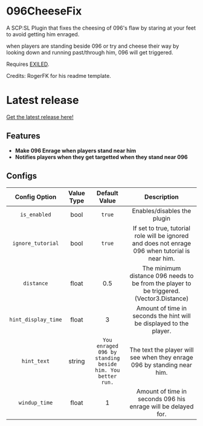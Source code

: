 # 096CheeseFix
A SCP:SL Plugin that fixes the cheesing of 096's flaw by staring at your feet to avoid getting him enraged.

when players are standing beside 096 or try and cheese their way by looking down and running past/through him, 096 will get triggered.

Requires [EXILED](https://github.com/galaxy119/EXILED/).

Credits: RogerFK for his readme template.

# Latest release
[Get the latest release here!](https://github.com/RinTheWeeb/096CheeseFix/releases/latest)

## Features

- **Make 096 Enrage when players stand near him**
- **Notifies players when they get targetted when they stand near 096** 

## Configs

| Config Option | Value Type | Default Value | Description |
|:------------------------:|:----------:|:-------------:|:------------------------------------------:|
| `is_enabled` | bool | `true` | Enables/disables the plugin |
| `ignore_tutorial` | bool | `true` | If set to true, tutorial role will be ignored and does not enrage 096 when tutorial is near him. |
| `distance` | float | 0.5 | The minimum distance 096 needs to be from the player to be triggered. (Vector3.Distance) |
| `hint_display_time` | float | 3 | Amount of time in seconds the hint will be displayed to the player. |
| `hint_text` | string | `You enraged 096 by standing beside him. You better run.` | The text the player will see when they enrage 096 by standing near him. |
| `windup_time` | float | 1 | Amount of time in seconds 096 his enrage will be delayed for. |


